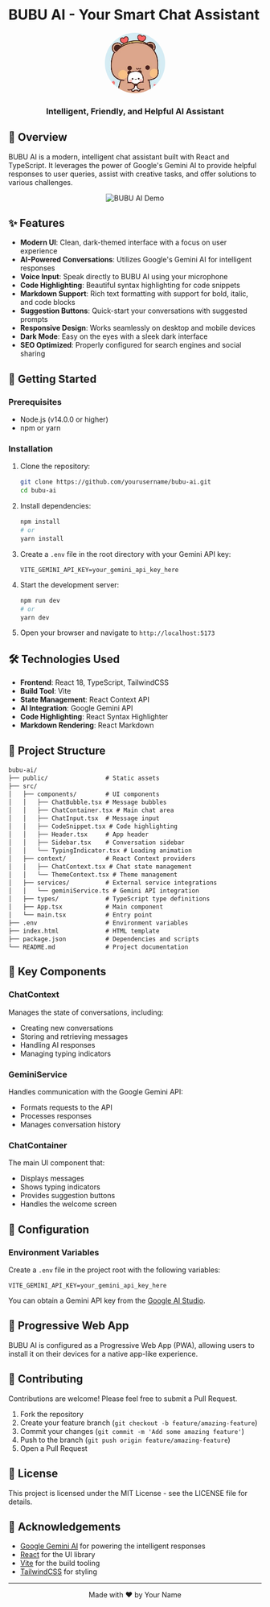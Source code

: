 # BUBU AI - Your Smart Chat Assistant

<div align="center">
  <img src="public/bubu-icon.png" alt="BUBU AI Logo" width="120" height="120" style="border-radius: 50%;">
  <br>
  <h3>Intelligent, Friendly, and Helpful AI Assistant</h3>
</div>

## 🌟 Overview

BUBU AI is a modern, intelligent chat assistant built with React and TypeScript. It leverages the power of Google's Gemini AI to provide helpful responses to user queries, assist with creative tasks, and offer solutions to various challenges.

<div align="center">
  <img src="screenshots/bubu-ai-demo.png" alt="BUBU AI Demo" width="700">
</div>

## ✨ Features

- **Modern UI**: Clean, dark-themed interface with a focus on user experience
- **AI-Powered Conversations**: Utilizes Google's Gemini AI for intelligent responses
- **Voice Input**: Speak directly to BUBU AI using your microphone
- **Code Highlighting**: Beautiful syntax highlighting for code snippets
- **Markdown Support**: Rich text formatting with support for bold, italic, and code blocks
- **Suggestion Buttons**: Quick-start your conversations with suggested prompts
- **Responsive Design**: Works seamlessly on desktop and mobile devices
- **Dark Mode**: Easy on the eyes with a sleek dark interface
- **SEO Optimized**: Properly configured for search engines and social sharing

## 🚀 Getting Started

### Prerequisites

- Node.js (v14.0.0 or higher)
- npm or yarn

### Installation

1. Clone the repository:
   ```bash
   git clone https://github.com/yourusername/bubu-ai.git
   cd bubu-ai
   ```

2. Install dependencies:
   ```bash
   npm install
   # or
   yarn install
   ```

3. Create a `.env` file in the root directory with your Gemini API key:
   ```
   VITE_GEMINI_API_KEY=your_gemini_api_key_here
   ```

4. Start the development server:
   ```bash
   npm run dev
   # or
   yarn dev
   ```

5. Open your browser and navigate to `http://localhost:5173`

## 🛠️ Technologies Used

- **Frontend**: React 18, TypeScript, TailwindCSS
- **Build Tool**: Vite
- **State Management**: React Context API
- **AI Integration**: Google Gemini API
- **Code Highlighting**: React Syntax Highlighter
- **Markdown Rendering**: React Markdown

## 📂 Project Structure

```
bubu-ai/
├── public/                # Static assets
├── src/
│   ├── components/        # UI components
│   │   ├── ChatBubble.tsx # Message bubbles
│   │   ├── ChatContainer.tsx # Main chat area
│   │   ├── ChatInput.tsx  # Message input
│   │   ├── CodeSnippet.tsx # Code highlighting
│   │   ├── Header.tsx     # App header
│   │   ├── Sidebar.tsx    # Conversation sidebar
│   │   └── TypingIndicator.tsx # Loading animation
│   ├── context/           # React Context providers
│   │   ├── ChatContext.tsx # Chat state management
│   │   └── ThemeContext.tsx # Theme management
│   ├── services/          # External service integrations
│   │   └── geminiService.ts # Gemini API integration
│   ├── types/             # TypeScript type definitions
│   ├── App.tsx            # Main component
│   └── main.tsx           # Entry point
├── .env                   # Environment variables
├── index.html             # HTML template
├── package.json           # Dependencies and scripts
└── README.md              # Project documentation
```

## 🧩 Key Components

### ChatContext

Manages the state of conversations, including:
- Creating new conversations
- Storing and retrieving messages
- Handling AI responses
- Managing typing indicators

### GeminiService

Handles communication with the Google Gemini API:
- Formats requests to the API
- Processes responses
- Manages conversation history

### ChatContainer

The main UI component that:
- Displays messages
- Shows typing indicators
- Provides suggestion buttons
- Handles the welcome screen

## 🔧 Configuration

### Environment Variables

Create a `.env` file in the project root with the following variables:

```
VITE_GEMINI_API_KEY=your_gemini_api_key_here
```

You can obtain a Gemini API key from the [Google AI Studio](https://ai.google.dev/).

## 📱 Progressive Web App

BUBU AI is configured as a Progressive Web App (PWA), allowing users to install it on their devices for a native app-like experience.

## 🤝 Contributing

Contributions are welcome! Please feel free to submit a Pull Request.

1. Fork the repository
2. Create your feature branch (`git checkout -b feature/amazing-feature`)
3. Commit your changes (`git commit -m 'Add some amazing feature'`)
4. Push to the branch (`git push origin feature/amazing-feature`)
5. Open a Pull Request

## 📄 License

This project is licensed under the MIT License - see the LICENSE file for details.

## 🙏 Acknowledgements

- [Google Gemini AI](https://ai.google.dev/) for powering the intelligent responses
- [React](https://reactjs.org/) for the UI library
- [Vite](https://vitejs.dev/) for the build tooling
- [TailwindCSS](https://tailwindcss.com/) for styling

---

<div align="center">
  Made with ❤️ by Your Name
</div>
